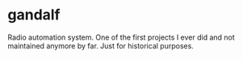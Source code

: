 gandalf
=======

Radio automation system. One of the first projects I ever did and not maintained anymore by far. Just for historical purposes.
